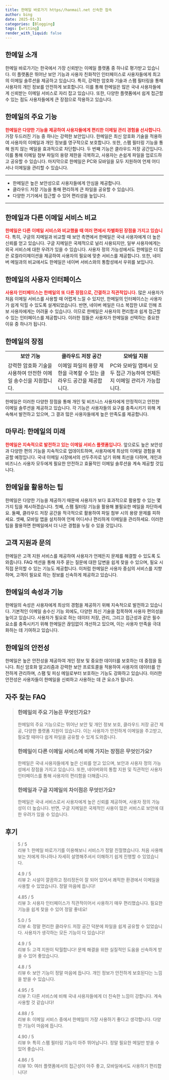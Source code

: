 ```yaml
---
title: 한메일 바로가기 https//hanmail.net 신속한 접속
author: bing
date: 2025-01-31
categories: [Blogging]
tags: [writing]
render_with_liquid: false
---
```



<h2 id='한메일_소개'>한메일 소개</h2>

<p>한메일 바로가기는 한국에서 가장 신뢰받는 이메일 플랫폼 중 하나로 평가받고 있습니다. 이 플랫폼은 뛰어난 보안 기능과 사용자 친화적인 인터페이스로 사용자들에게 최고의 이메일 솔루션을 제공하고 있습니다. 특히, 강력한 암호화 기술과 스팸 필터링을 통해 사용자의 개인 정보를 안전하게 보호합니다. 이를 통해 한메일은 많은 국내 사용자들에게 신뢰받는 이메일 서비스로 자리 잡고 있습니다. 또한, 다양한 플랫폼에서 쉽게 접근할 수 있는 점도 사용자들에게 큰 장점으로 작용하고 있습니다.</p>

<h2 id='주요_기능'>한메일의 주요 기능</h2>

<p><b><span style="color: #ee2323;">한메일은 다양한 기능을 제공하여 사용자들에게 편리한 이메일 관리 경험을 선사합니다.</span></b> 가장 두드러진 기능 중 하나는 강력한 보안입니다. 한메일은 최신 암호화 기술을 적용하여 사용자의 이메일과 개인 정보를 영구적으로 보호합니다. 또한, 스팸 필터링 기능을 통해 원치 않는 메일을 효과적으로 차단합니다. 두 번째 기능은 클라우드 저장 공간입니다. 이를 통해 이메일 첨부 파일의 용량 제한을 극복하고, 사용자는 손쉽게 파일을 업로드하고 공유할 수 있습니다. 마지막으로 한메일은 PC와 모바일을 모두 지원하여 언제 어디서나 이메일을 관리할 수 있습니다.</p>

<hr />

<ul>
    <li>한메일은 높은 보안성으로 사용자들에게 안심을 제공합니다.</li>
    <li>클라우드 저장 기능을 통해 편리하게 큰 파일을 공유할 수 있습니다.</li>
    <li>다양한 기기에서 접근할 수 있어 편리성을 높입니다.</li>
</ul>

<hr />

<h2 id='비교_분석'>한메일과 다른 이메일 서비스 비교</h2>

<p><b><span style="color: #ee2323;">한메일은 다른 이메일 서비스와 비교했을 때 여러 면에서 차별화된 장점을 가지고 있습니다.</span></b> 특히, 구글의 지메일과 비교할 때 보안 측면에서 한메일은 국내 사용자에게 더 높은 신뢰를 얻고 있습니다. 구글 지메일은 국제적으로 널리 사용되지만, 일부 사용자에게는 외국 서비스에 대한 우려가 있을 수 있습니다. 사용자 정의 가능성에서도 한메일은 더 많은 로컬라이제이션을 제공하여 사용자의 필요에 맞춘 서비스를 제공합니다. 또한, 네이버 메일과의 비교에서도 한메일은 네이버 서비스와의 통합성에서 우위를 보입니다.</p>

<h2 id='사용자_인터페이스'>한메일의 사용자 인터페이스</h2>

<p><b><span style="color: #ee2323;">사용자 인터페이스는 한메일의 또 다른 장점으로, 간결하고 직관적입니다.</span></b> 많은 사용자가 처음 이메일 서비스를 사용할 때 어렵게 느낄 수 있지만, 한메일의 인터페이스는 사용자가 쉽게 익힐 수 있도록 설계되었습니다. 반면, 네이버 메일은 다소 복잡한 UI로 인해 초보 사용자에게는 어려울 수 있습니다. 이므로 한메일은 사용자의 편리함과 쉽게 접근할 수 있는 인터페이스를 제공합니다. 이러한 점들은 사용자가 한메일을 선택하는 중요한 이유 중 하나가 됩니다.</p>

<h2 id='한메일_의_장점'>한메일의 장점</h2>

<table>
    <tr>
        <td style="text-align: center; height: 17px;"><b>보안 기능</b></td>
        <td style="text-align: center; height: 17px;"><b>클라우드 저장 공간</b></td>
        <td style="text-align: center; height: 17px;"><b>모바일 지원</b></td>
    </tr>
    <tr>
        <td>강력한 암호화 기술을 사용하여 안전한 이메일 송수신을 지원합니다.</td>
        <td>이메일 파일의 용량 제한을 극복할 수 있는 클라우드 공간을 제공합니다.</td>
        <td>PC와 모바일 앱에서 모두 접근 가능하여 언제든지 이메일 관리가 가능합니다.</td>
    </tr>
</table>

<p>한메일은 이러한 다양한 장점을 통해 개인 및 비즈니스 사용자에게 안정적이고 안전한 이메일 솔루션을 제공하고 있습니다. 각 기능은 사용자들의 요구를 충족시키기 위해 계속해서 발전하고 있으며, 그 결과 많은 사용자들에게 높은 만족도를 제공합니다.</p>

<h2 id='마무리_한메일'>마무리: 한메일의 미래</h2>

<p><b><span style="color: #ee2323;">한메일은 지속적으로 발전하고 있는 이메일 서비스 플랫폼입니다.</span></b> 앞으로도 높은 보안성과 다양한 편의 기능을 지속적으로 업데이트하며, 사용자에게 최상의 이메일 경험을 제공할 예정입니다. 국내 이메일 시장에서의 선두주자로 남기 위해 최선을 다하며, 개인과 비즈니스 사용자 모두에게 필요한 안전하고 효율적인 이메일 솔루션을 계속 제공할 것입니다.</p>

<h2 id='한메일_사용_팁'>한메일을 활용하는 팁</h2>

<p>한메일은 다양한 기능을 제공하기 때문에 사용자가 보다 효과적으로 활용할 수 있는 몇 가지 팁을 제시하겠습니다. 첫째, 스팸 필터링 기능을 활용해 불필요한 메일을 차단하세요. 둘째, 클라우드 저장 공간을 적극적으로 활용하여 파일 첨부 시의 용량 문제를 피하세요. 셋째, 모바일 앱을 설치하여 언제 어디서나 편리하게 이메일을 관리하세요. 이러한 팁을 활용하면 한메일에서 더 나은 경험을 누릴 수 있을 것입니다.</p>

<h2 id='고객_지원_제공'>고객 지원과 문의</h2>

<p>한메일은 고객 지원 서비스를 제공하여 사용자가 언제든지 문제를 해결할 수 있도록 도와줍니다. FAQ 섹션을 통해 자주 묻는 질문에 대한 답변을 쉽게 찾을 수 있으며, 필요 시 직접 문의할 수 있는 기능도 제공합니다. 이처럼 한메일은 사용자 중심의 서비스를 지향하며, 고객이 필요로 하는 정보를 신속하게 제공하고 있습니다.</p>

<h2 id='한메일_속성'>한메일의 속성과 기능</h2>

<p>한메일의 속성은 사용자에게 최상의 경험을 제공하기 위해 지속적으로 발전하고 있습니다. 기본적인 이메일 송수신 기능 외에도, 다양한 최신 기술을 접목하여 사용자 편의성을 높이고 있습니다. 사용자가 필요로 하는 데이터 저장, 관리, 그리고 접근성과 같은 필수 요소를 충족시키기 위해 한메일은 끊임없이 개선하고 있으며, 이는 사용자 만족을 극대화하는 데 기여하고 있습니다.</p>

<h2 id='한메일_안전성'>한메일의 안전성</h2>

<p>한메일은 높은 안전성을 제공하여 개인 정보 및 중요한 데이터를 보호하는 데 중점을 둡니다. 최신 암호화 알고리즘과 강력한 보안 프로토콜을 적용하여 사용자의 데이터를 안전하게 관리하며, 스팸 및 피싱 메일로부터 보호하는 기능도 강화하고 있습니다. 이러한 안전성은 사용자들이 한메일을 신뢰하고 사용하는 데 큰 요소가 됩니다.</p>


<h2 id='자주_찾는_FAQ'>자주 찾는 FAQ</h2>
<div itemscope="" itemtype="https://schema.org/FAQPage"> 
<blockquote> 
<div itemscope="" itemprop="mainEntity" itemtype="https://schema.org/Question"> 
<h3 itemprop="name">한메일의 주요 기능은 무엇인가요?</h3> 
<div itemscope="" itemprop="acceptedAnswer" itemtype="https://schema.org/Answer"> 
<span itemprop="text"> 
<p>한메일의 주요 기능으로는 뛰어난 보안 및 개인 정보 보호, 클라우드 저장 공간 제공, 다양한 플랫폼 지원이 있습니다. 이는 사용자가 안전하게 이메일을 주고받고, 필요할 때마다 쉽게 파일을 공유할 수 있게 도와줍니다.</p> 
</span> </div> </div> 

<div itemscope="" itemprop="mainEntity" itemtype="https://schema.org/Question"> 
<h3 itemprop="name">한메일이 다른 이메일 서비스에 비해 가지는 장점은 무엇인가요?</h3> 
<div itemscope="" itemprop="acceptedAnswer" itemtype="https://schema.org/Answer"> 
<span itemprop="text"> 
<p>한메일은 국내 사용자들에게 높은 신뢰를 얻고 있으며, 보안과 사용자 정의 가능성에서 장점을 가지고 있습니다. 또한, 네이버와의 통합 지원 및 직관적인 사용자 인터페이스를 통해 사용자의 편리함을 더해줍니다.</p> 
</span> </div> </div> 

<div itemscope="" itemprop="mainEntity" itemtype="https://schema.org/Question"> 
<h3 itemprop="name">한메일과 구글 지메일의 차이점은 무엇인가요?</h3> 
<div itemscope="" itemprop="acceptedAnswer" itemtype="https://schema.org/Answer"> 
<span itemprop="text"> 
<p>한메일은 국내 서비스로서 사용자에게 높은 신뢰를 제공하며, 사용자 정의 가능성이 더 높습니다. 반면, 구글 지메일은 국제적인 사용이 많은 서비스로 보안에 대한 우려가 있을 수 있습니다.</p> 
</span> </div> </div> 

<p></blockquote> 
</div></p>
<h2 id='후기'>후기</h2>
<div itemscope itemtype="https://schema.org/Product">
  <blockquote>
  <div itemprop="review" itemscope itemtype="https://schema.org/Review">
      <div itemprop="reviewRating" itemscope itemtype="https://schema.org/Rating"> <span itemprop="ratingValue">5</span> / <span itemprop="bestRating">5</span> </div>
      <span itemprop="reviewBody">리뷰 1: 한메일 바로가기를 이용해보니 서비스가 정말 친절했습니다. 처음 사용해보는 저에게 하나하나 자세히 설명해주셔서 이해하기 쉽게 진행할 수 있었습니다.</span>
  </div>
  <br>
  <div itemprop="review" itemscope itemtype="https://schema.org/Review">
      <div itemprop="reviewRating" itemscope itemtype="https://schema.org/Rating"> <span itemprop="ratingValue">4.9</span> / <span itemprop="bestRating">5</span> </div>
      <span itemprop="reviewBody">리뷰 2: 시설이 깔끔하고 정리정돈이 잘 되어 있어서 쾌적한 환경에서 이메일을 사용할 수 있었습니다. 정말 마음에 듭니다!</span>
  </div>
  <br>
  <div itemprop="review" itemscope itemtype="https://schema.org/Review">
      <div itemprop="reviewRating" itemscope itemtype="https://schema.org/Rating"> <span itemprop="ratingValue">4.85</span> / <span itemprop="bestRating">5</span> </div>
      <span itemprop="reviewBody">리뷰 3: 사용자 인터페이스가 직관적이어서 사용하기 매우 편리했습니다. 필요한 기능을 쉽게 찾을 수 있어 정말 좋네요!</span>
  </div>
  <br>
  <div itemprop="review" itemscope itemtype="https://schema.org/Review">
      <div itemprop="reviewRating" itemscope itemtype="https://schema.org/Rating"> <span itemprop="ratingValue">5.0</span> / <span itemprop="bestRating">5</span> </div>
      <span itemprop="reviewBody">리뷰 4: 정말 편리한 클라우드 저장 공간 덕분에 파일을 쉽게 공유할 수 있었습니다. 사용자가 생각하는 모든 기능이 다 있습니다!</span>
  </div>
  <br>
  <div itemprop="review" itemscope itemtype="https://schema.org/Review">
      <div itemprop="reviewRating" itemscope itemtype="https://schema.org/Rating"> <span itemprop="ratingValue">4.9</span> / <span itemprop="bestRating">5</span> </div>
      <span itemprop="reviewBody">리뷰 5: 고객 지원이 탁월합니다! 문제 해결을 위한 실질적인 도움을 신속하게 받을 수 있어 좋았습니다.</span>
  </div>
  <br>
  <div itemprop="review" itemscope itemtype="https://schema.org/Review">
      <div itemprop="reviewRating" itemscope itemtype="https://schema.org/Rating"> <span itemprop="ratingValue">4.8</span> / <span itemprop="bestRating">5</span> </div>
      <span itemprop="reviewBody">리뷰 6: 보안 기능이 정말 마음에 듭니다. 개인 정보가 안전하게 보호된다는 느낌을 받을 수 있습니다.</span>
  </div>
  <br>
  <div itemprop="review" itemscope itemtype="https://schema.org/Review">
      <div itemprop="reviewRating" itemscope itemtype="https://schema.org/Rating"> <span itemprop="ratingValue">4.95</span> / <span itemprop="bestRating">5</span> </div>
      <span itemprop="reviewBody">리뷰 7: 다른 서비스에 비해 국내 사용자들에게 더 친숙한 느낌이 강합니다. 계속 사용할 것 같습니다!</span>
  </div>
  <br>
  <div itemprop="review" itemscope itemtype="https://schema.org/Review">
      <div itemprop="reviewRating" itemscope itemtype="https://schema.org/Rating"> <span itemprop="ratingValue">4.88</span> / <span itemprop="bestRating">5</span> </div>
      <span itemprop="reviewBody">리뷰 8: 이메일 서비스 중에서 한메일이 가장 사용하기 좋다고 생각합니다. 다양한 기능이 마음에 듭니다.</span>
  </div>
  <br>
  <div itemprop="review" itemscope itemtype="https://schema.org/Review">
      <div itemprop="reviewRating" itemscope itemtype="https://schema.org/Rating"> <span itemprop="ratingValue">4.90</span> / <span itemprop="bestRating">5</span> </div>
      <span itemprop="reviewBody">리뷰 9: 특히 스팸 필터링 기능이 아주 뛰어납니다. 정말 필요한 메일만 받을 수 있어 좋습니다.</span>
  </div>
  <br>
  <div itemprop="review" itemscope itemtype="https://schema.org/Review">
      <div itemprop="reviewRating" itemscope itemtype="https://schema.org/Rating"> <span itemprop="ratingValue">4.86</span> / <span itemprop="bestRating">5</span> </div>
      <span itemprop="reviewBody">리뷰 10: 여러 플랫폼에서의 접근성이 아주 좋고, 모바일에서도 사용하기 편리합니다!</span>
  </div>
  </blockquote>
</div>
